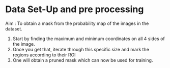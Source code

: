 # Data Set-Up and pre processing
Aim : To obtain a mask from the probability map of the images in the dataset.

1. Start by finding the maximum and minimum coordinates on all 4 sides of the image.
2. Once you get that, iterate through this specific size and mark the regions according to their ROI
3. One will obtain a pruned mask which can now be used for training.

